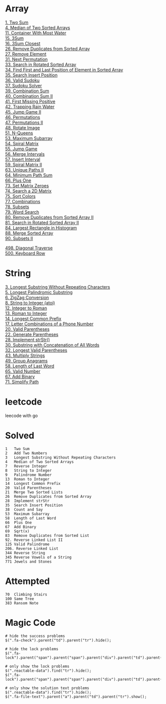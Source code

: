 # Array
[1. Two Sum](./leetcode/1-TwoSum.go)    
[4. Median of Two Sorted Arrays](./leetcode/4-MedianofTwoSortedArrays.go)   
[11. Container With Most Water](./leetcode/11-ContainerWithMostWater.go)   
[15. 3Sum](./leetcode/15-3Sum.go)    
[16. 3Sum Closest](./leetcode/16-3SumClosest.go)    
[26. Remove Duplicates from Sorted Array](./leetcode/26-RemoveDuplicatesfromSortedArray.go)   
[27. Remove Element](./leetcode/27-RemoveElement.go)    
[31. Next Permutation](./leetcode/31-NextPermutation.go)    
[33. Search in Rotated Sorted Array](./leetcode/33-SearchinRotatedSortedArray.go)    
[34. Find First and Last Position of Element in Sorted Array](./leetcode/34-FindFirstandLastPositionofElementinSortedArray.go)    
[35. Search Insert Position](./leetcode/35-SearchInsertPosition.go)    
[36. Valid Sudoku](./leetcode/36-ValidSudokun.go)   
[37. Sudoku Solver](./leetcode/37-SudokuSolver.go)    
[39. Combination Sum](./leetcode/39-CombinationSum.go)    
[40. Combination Sum II](./leetcode/40-CombinationSumII.go)    
[41. First Missing Positive](./leetcode/41-FirstMissingPositive.go)    
[42. Trapping Rain Water](./leetcode/42-TrappingRainWater.go)    
[45. Jump Game II](./leetcode/45-JumpGameII.go)    
[46. Permutations](./leetcode/46-Permutations.go)    
[47. Permutations II](./leetcode/47-PermutationsII.go)    
[48. Rotate Image](./leetcode/48-RotateImage.go)    
[51. N-Queens](./leetcode/51-N-Queens.go)    
[53. Maximum Subarray](./leetcode/53-MaximumSubarray.go)    
[54. Spiral Matrix](./leetcode/54-SpiralMatrix.go)    
[55. Jump Game](./leetcode/55-JumpGame.go)    
[56. Merge Intervals](./leetcode/56.MergeIntervals.go)    
[57. Insert Interval](./leetcode/57-InsertInterval.go)    
[59. Spiral Matrix II](./leetcode/59-SpiralMatrixII.go)    
[63. Unique Paths II](./leetcode/63-UniquePathsII.go)    
[64. Minimum Path Sum](./leetcode/64-MinimumPathSum.go)    
[66. Plus One](./leetcode/66-PlusOne.go)    
[73. Set Matrix Zeroes](./leetcode/73-SetMatrixZeroes.go)    
[74. Search a 2D Matrix](./leetcode/74-Searcha2DMatrix.go)    
[75. Sort Colors](./leetcode/75-SortColors.go)    
[77. Combinations](./leetcode/77-Combinations.go)    
[78. Subsets](./leetcode/78-Subsets.go)    
[79. Word Search](./leetcode/79-WordSearch.go)    
[80. Remove Duplicates from Sorted Array II](./leetcode/80-RemoveDuplicatesfromSortedArrayII.go)    
[81. Search in Rotated Sorted Array II](./leetcode/81-SearchinRotatedSortedArrayII.go)   
[84. Largest Rectangle in Histogram](./leetcode/84-LargestRectangleinHistogram.go)   
[88. Merge Sorted Array](./leetcode/88-MergeSortedArray.go)   
[90. Subsets II](./leetcode/90-SubsetsII.go)   

[498. Diagonal Traverse](./leetcode/498-DiagonalTraverse.go)    
[500. Keyboard Row](./leetcode/500-KeyboardRow.go)    

# String
[3. Longest Substring Without Repeating Characters](./leetcode/3-LongestSubstringWithoutRepeatingCharacters.go)    
[5. Longest Palindromic Substring](./leetcode/5-LongestPalindromicSubstring.go)    
[6. ZigZag Conversion](./leetcode/6-ZigZagConversion.go)    
[8. String to Integer (atoi)](./leetcode/8-StringtoInteger.go)    
[12. Integer to Roman](./leetcode/12-IntegertoRoman.go)    
[13. Roman to Integer](./leetcode/13-RomantoInteger.go)    
[14. Longest Common Prefix](./leetcode/14-LongestCommonPrefix.go)    
[17. Letter Combinations of a Phone Number](./leetcode/17-LetterCombinationsofaPhoneNumber.go)    
[20. Valid Parentheses](./leetcode/20-ValidParentheses.go)    
[22. Generate Parentheses](./leetcode/22-GenerateParentheses.go)    
[28. Implement strStr()](./leetcode/28-ImplementstrStr.go)    
[30. Substring with Concatenation of All Words](./leetcode/30-SubstringwithConcatenationofAllWords.go)    
[32. Longest Valid Parentheses](./leetcode/32-LongestValidParentheses.go)    
[43. Multiply Strings](./leetcode/43-MultiplyStrings.go)    
[49. Group Anagrams](./leetcode/49-GroupAnagrams.go)    
[58. Length of Last Word](./leetcode/58-LengthofLastWord.go)    
[65. Valid Number](./leetcode/65-ValidNumber.go)    
[67. Add Binary](./leetcode/67-AddBinary.go)    
[71. Simplify Path](./leetcode/71-SimplifyPath.go)    



# leetcode
leecode with go

# Solved
```
1   Two Sum
2   Add Two Numbers
3   Longest Substring Without Repeating Characters
4   Median of Two Sorted Arrays
7   Reverse Integer
8   String to Integer
9   Palindrome Number  
13  Roman to Integer  
14  Longest Common Prefix  
20  Valid Parentheses 
21  Merge Two Sorted Lists
26  Remove Duplicates from Sorted Array
28  Implement strStr
35  Search Insert Position
38  Count and Say
53  Maximum Subarray
58  Length of Last Word
66  Plus One
67  Add Binary
69  Sqrt(x)
83  Remove Duplicates from Sorted List
92. Reverse Linked List II
125 Valid Palindrome
206. Reverse Linked List
344 Reverse String
345 Reverse Vowels of a String
771 Jewels and Stones
```

# Attempted
```
70  Climbing Stairs
100 Same Tree
383 Ransom Note

```

# Magic Code
```
# hide the success problems
$(".fa-check").parent("td").parent("tr").hide();

# hide the lock problems
$(".fa-lock").parent("span").parent("span").parent("div").parent("td").parent("tr").hide();

# only show the lock problems
$(".reactable-data").find("tr").hide();
$(".fa-lock").parent("span").parent("span").parent("div").parent("td").parent("tr").show();

# only show the solution text problems
$(".reactable-data").find("tr").hide();
$(".fa-file-text").parent("a").parent("td").parent("tr").show();
```

